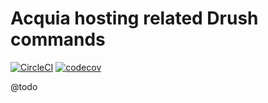 # Acquia hosting related Drush commands

[![CircleCI](https://circleci.com/gh/Sweetchuck/drupal-marvin_acquia/tree/2.x.svg?style=svg)](https://circleci.com/gh/Sweetchuck/drupal-marvin_acquia/?branch=2.x)
[![codecov](https://codecov.io/gh/Sweetchuck/drupal-marvin_acquia/branch/2.x/graph/badge.svg?token=SNa6itNIes)](https://app.codecov.io/gh/Sweetchuck/drupal-marvin_acquia/branch/2.x)

@todo
